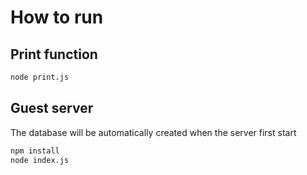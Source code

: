 # How to run

## Print function

```bash
node print.js
```

## Guest server

The database will be automatically created when the server first start

```bash
npm install
node index.js
```
